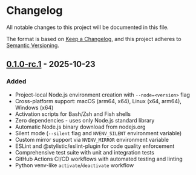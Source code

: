 # Changelog

All notable changes to this project will be documented in this file.

The format is based on [Keep a Changelog](https://keepachangelog.com/en/1.0.0/),
and this project adheres to [Semantic Versioning](https://semver.org/spec/v2.0.0.html).

## [0.1.0-rc.1] - 2025-10-23

### Added
- Project-local Node.js environment creation with `--node=<version>` flag
- Cross-platform support: macOS (arm64, x64), Linux (x64, arm64), Windows (x64)
- Activation scripts for Bash/Zsh and Fish shells
- Zero dependencies - uses only Node.js standard library
- Automatic Node.js binary download from nodejs.org
- Silent mode (`--silent` flag and `NVENV_SILENT` environment variable)
- Custom mirror support via `NVENV_MIRROR` environment variable
- ESLint and @stylistic/eslint-plugin for code quality enforcement
- Comprehensive test suite with unit and integration tests
- GitHub Actions CI/CD workflows with automated testing and linting
- Python venv-like `activate`/`deactivate` workflow

[0.1.0-rc.1]: https://github.com/nanai10a/nvenv/releases/tag/v0.1.0-rc.1
